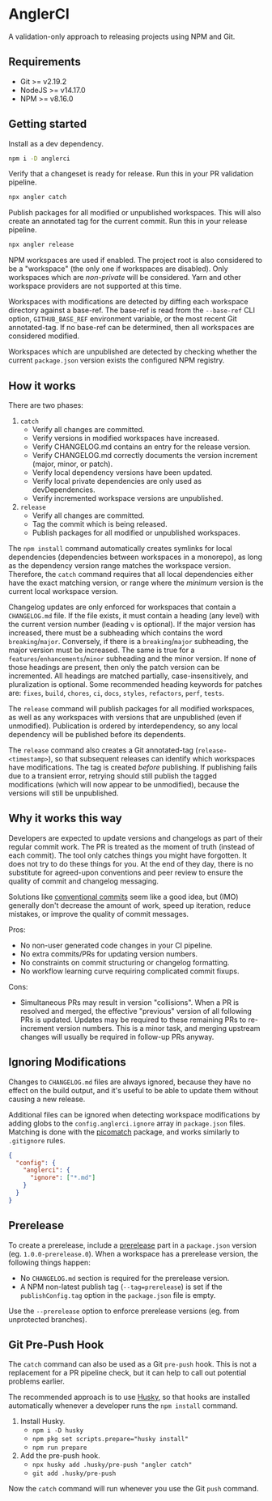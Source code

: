 # AnglerCI

A validation-only approach to releasing projects using NPM and Git.

## Requirements

- Git >= v2.19.2
- NodeJS >= v14.17.0
- NPM >= v8.16.0

## Getting started

Install as a dev dependency.

```sh
npm i -D anglerci
```

Verify that a changeset is ready for release. Run this in your PR validation pipeline.

```sh
npx angler catch
```

Publish packages for all modified or unpublished workspaces. This will also create an annotated tag for the current commit. Run this in your release pipeline.

```sh
npx angler release
```

NPM workspaces are used if enabled. The project root is also considered to be a "workspace" (the only one if workspaces are disabled). Only workspaces which are _non-private_ will be considered. Yarn and other workspace providers are not supported at this time.

Workspaces with modifications are detected by diffing each workspace directory against a base-ref. The base-ref is read from the `--base-ref` CLI option, `GITHUB_BASE_REF` environment variable, or the most recent Git annotated-tag. If no base-ref can be determined, then all workspaces are considered modified.

Workspaces which are unpublished are detected by checking whether the current `package.json` version exists the configured NPM registry.

## How it works

There are two phases:

1. `catch`
   - Verify all changes are committed.
   - Verify versions in modified workspaces have increased.
   - Verify CHANGELOG.md contains an entry for the release version.
   - Verify CHANGELOG.md correctly documents the version increment (major, minor, or patch).
   - Verify local dependency versions have been updated.
   - Verify local private dependencies are only used as devDependencies.
   - Verify incremented workspace versions are unpublished.
2. `release`
   - Verify all changes are committed.
   - Tag the commit which is being released.
   - Publish packages for all modified or unpublished workspaces.

The `npm install` command automatically creates symlinks for local dependencies (dependencies between workspaces in a monorepo), as long as the dependency version range matches the workspace version. Therefore, the `catch` command requires that all local dependencies either have the exact matching version, or range where the _minimum_ version is the current local workspace version.

Changelog updates are only enforced for workspaces that contain a `CHANGELOG.md` file. If the file exists, it must contain a heading (any level) with the current version number (leading `v` is optional). If the major version has increased, there must be a subheading which contains the word `breaking`/`major`. Conversely, if there is a `breaking`/`major` subheading, the major version must be increased. The same is true for a `features`/`enhancements`/`minor` subheading and the minor version. If none of those headings are present, then only the patch version can be incremented. All headings are matched partially, case-insensitively, and pluralization is optional. Some recommended heading keywords for patches are: `fixes`, `build`, `chores`, `ci`, `docs`, `styles`, `refactors`, `perf`, `tests`.

The `release` command will publish packages for all modified workspaces, as well as any workspaces with versions that are unpublished (even if unmodified). Publication is ordered by interdependency, so any local dependency will be published before its dependents.

The `release` command also creates a Git annotated-tag (`release-<timestamp>`), so that subsequent releases can identify which workspaces have modifications. The tag is created _before_ publishing. If publishing fails due to a transient error, retrying should still publish the tagged modifications (which will now appear to be unmodified), because the versions will still be unpublished.

## Why it works this way

Developers are expected to update versions and changelogs as part of their regular commit work. The PR is treated as the moment of truth (instead of each commit). The tool only catches things you might have forgotten. It does not try to do these things for you. At the end of they day, there is no substitute for agreed-upon conventions and peer review to ensure the quality of commit and changelog messaging.

Solutions like [conventional commits](https://www.conventionalcommits.org) seem like a good idea, but (IMO) generally don't decrease the amount of work, speed up iteration, reduce mistakes, or improve the quality of commit messages.

Pros:

- No non-user generated code changes in your CI pipeline.
- No extra commits/PRs for updating version numbers.
- No constraints on commit structuring or changelog formatting.
- No workflow learning curve requiring complicated commit fixups.

Cons:

- Simultaneous PRs may result in version "collisions". When a PR is resolved and merged, the effective "previous" version of all following PRs is updated. Updates may be required to these remaining PRs to re-increment version numbers. This is a minor task, and merging upstream changes will usually be required in follow-up PRs anyway.

## Ignoring Modifications

Changes to `CHANGELOG.md` files are always ignored, because they have no effect on the build output, and it's useful to be able to update them without causing a new release.

Additional files can be ignored when detecting workspace modifications by adding globs to the `config.anglerci.ignore` array in `package.json` files. Matching is done with the [picomatch](https://www.npmjs.com/package/picomatch) package, and works similarly to `.gitignore` rules.

```json
{
  "config": {
    "anglerci": {
      "ignore": ["*.md"]
    }
  }
}
```

## Prerelease

To create a prerelease, include a [prerelease](https://semver.org/#spec-item-9) part in a `package.json` version (eg. `1.0.0-prerelease.0`). When a workspace has a prerelease version, the following things happen:

- No `CHANGELOG.md` section is required for the prerelease version.
- A NPM non-latest publish tag (`--tag=prerelease`) is set if the `publishConfig.tag` option in the `package.json` file is empty.

Use the `--prerelease` option to enforce prerelease versions (eg. from unprotected branches).

## Git Pre-Push Hook

The `catch` command can also be used as a Git `pre-push` hook. This is not a replacement for a PR pipeline check, but it can help to call out potential problems earlier.

The recommended approach is to use [Husky](https://www.npmjs.com/package/husky), so that hooks are installed automatically whenever a developer runs the `npm install` command.

1. Install Husky.
   - `npm i -D husky`
   - `npm pkg set scripts.prepare="husky install"`
   - `npm run prepare`
2. Add the pre-push hook.
   - `npx husky add .husky/pre-push "angler catch"`
   - `git add .husky/pre-push`

Now the `catch` command will run whenever you use the Git `push` command.
